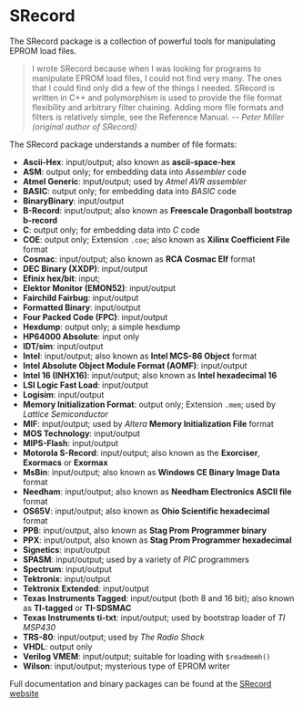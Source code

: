 # SRecord

The SRecord package is a collection of powerful tools for manipulating EPROM load files.

> I wrote SRecord because when I was looking for programs to manipulate EPROM load files, I could not find very many.
> The ones that I could find only did a few of the things I needed. SRecord is written in C++ and polymorphism is
> used to provide the file format flexibility and arbitrary filter chaining. Adding more file formats and filters is
> relatively simple, see the Reference Manual.
> -- *Peter Miller (original author of SRecord)*

The SRecord package understands a number of file formats:

* **Ascii-Hex**: input/output; also known as **ascii-space-hex**
* **ASM**: output only; for embedding data into *Assembler* code
* **Atmel Generic**: input/output; used by *Atmel AVR assembler*
* **BASIC**: output only; for embedding data into *BASIC* code
* **BinaryBinary**: input/output
* **B-Record**: input/output; also known as **Freescale Dragonball bootstrap b-record**
* **C**: output only; for embedding data into *C* code
* **COE**: output only; Extension `.coe`; also known as **Xilinx Coefficient File** format
* **Cosmac**: input/output; also known as **RCA Cosmac Elf** format
* **DEC Binary (XXDP)**: input/output
* **Efinix hex/bit**: input;
* **Elektor Monitor (EMON52)**: input/output
* **Fairchild Fairbug**: input/output
* **Formatted Binary**: input/output
* **Four Packed Code (FPC)**: input/output
* **Hexdump**: output only; a simple hexdump
* **HP64000 Absolute**: input only
* **IDT/sim**: input/output
* **Intel**: input/output; also known as **Intel MCS-86 Object** format
* **Intel Absolute Object Module Format (AOMF)**: input/output
* **Intel 16 (INHX16)**: input/output; also known as **Intel hexadecimal 16**
* **LSI Logic Fast Load**: input/output
* **Logisim**: input/output
* **Memory Initialization Format**: output only; Extension `.mem`; used by *Lattice Semiconductor*
* **MIF**: input/output; used by *Altera* **Memory Initialization File** format
* **MOS Technology**: input/output
* **MIPS-Flash**: input/output
* **Motorola S-Record**: input/output; also known as the **Exorciser**, **Exormacs** or **Exormax**
* **MsBin**: input/output; also known as **Windows CE Binary Image Data** format
* **Needham**: input/output; also known as **Needham Electronics ASCII file** format
* **OS65V**: input/output; also known as **Ohio Scientific hexadecimal** format
* **PPB**: input/output, also known as **Stag Prom Programmer binary**
* **PPX**: input/output, also known as **Stag Prom Programmer hexadecimal**
* **Signetics**: input/output
* **SPASM**: input/output; used by a variety of *PIC* programmers
* **Spectrum**: input/output
* **Tektronix**: input/output
* **Tektronix Extended**: input/output
* **Texas Instruments Tagged**: input/output (both 8 and 16 bit); also known as **TI-tagged** or **TI-SDSMAC**
* **Texas Instruments ti-txt**: input/output; used by bootstrap loader of *TI MSP430*
* **TRS-80**: input/output; used by *The Radio Shack*
* **VHDL**: output only
* **Verilog VMEM**: input/output; suitable for loading with `$readmemh()`
* **Wilson**: input/output; mysterious type of EPROM writer

Full documentation and binary packages can be found at the [SRecord website](https://srecord.sourceforge.net/)
